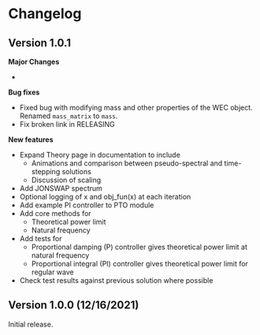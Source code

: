 
# Changelog


## Version 1.0.1

**Major Changes**

*

**Bug fixes**

* Fixed bug with modifying mass and other properties of the WEC object. Renamed `mass_matrix` to `mass`.
* Fix broken link in RELEASING

**New features**

* Expand Theory page in documentation to include
	* Animations and comparison between pseudo-spectral and time-stepping solutions
	* Discussion of scaling
* Add JONSWAP spectrum
* Optional logging of x and obj_fun(x) at each iteration
* Add example PI controller to PTO module
* Add core methods for
	* Theoretical power limit
	* Natural frequency
* Add tests for
	* Proportional damping (P) controller gives theoretical power limit at natural frequency
	* Proportional integral (PI) controller gives theoretical power limit for regular wave
* Check test results against previous solution where possible

## Version 1.0.0 (12/16/2021)
Initial release.
